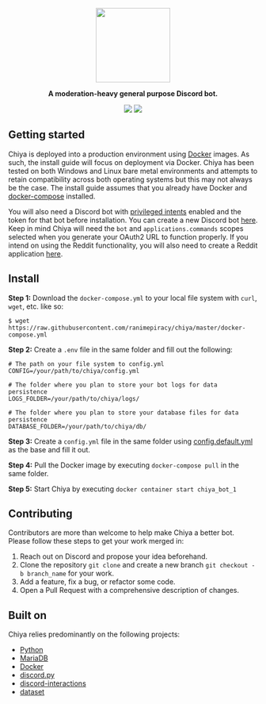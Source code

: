 
<p align="center">
<img width="150" height="150" src="https://i.imgur.com/Lkqobis.png">
</p>

<p align="center">
<b>A moderation-heavy general purpose Discord bot.</b>
</p>

<p align="center">
<a href="https://discord.gg/piracy"><img src="https://img.shields.io/discord/622243127435984927?label=Discord&logo=discord"></a> <a href="https://github.com/ranimepiracy/Chiya/actions"><img src="https://github.com/ranimepiracy/Chiya/workflows/Docker/badge.svg?branch=master"></a>
</p>

## Getting started

Chiya is deployed into a production environment using [Docker](https://docs.docker.com/engine/reference/run/) images. As such, the install guide will focus on deployment via Docker. Chiya has been tested on both Windows and Linux bare metal environments and attempts to retain compatibility across both operating systems but this may not always be the case. The install guide assumes that you already have Docker and [docker-compose](https://docs.docker.com/compose/) installed.

You will also need a Discord bot with [privileged intents](https://discordpy.readthedocs.io/en/stable/intents.html) enabled and the token for that bot before installation. You can create a new Discord bot [here](https://discord.com/developers/). Keep in mind Chiya will need the `bot` and `applications.commands` scopes selected when you generate your OAuth2 URL to function properly. If you intend on using the Reddit functionality, you will also need to create a Reddit application [here](https://www.reddit.com/prefs/apps/).

## Install

**Step 1:** Download the `docker-compose.yml` to your local file system with `curl`, `wget`, etc. like so:
```
$ wget https://raw.githubusercontent.com/ranimepiracy/chiya/master/docker-compose.yml
```

**Step 2:** Create a `.env` file in the same folder and fill out the following:

```env
# The path on your file system to config.yml
CONFIG=/your/path/to/chiya/config.yml

# The folder where you plan to store your bot logs for data persistence
LOGS_FOLDER=/your/path/to/chiya/logs/

# The folder where you plan to store your database files for data persistence
DATABASE_FOLDER=/your/path/to/chiya/db/
```

**Step 3:** Create a `config.yml` file in the same folder using [config.default.yml](https://github.com/ranimepiracy/chiya/blob/settings-yaml-migration/config.default.yml) as the base and fill it out. 

**Step 4:** Pull the Docker image by executing `docker-compose pull` in the same folder.

**Step 5:** Start Chiya by executing `docker container start chiya_bot_1`

## Contributing

Contributors are more than welcome to help make Chiya a better bot. Please follow these steps to get your work merged in:

1. Reach out on Discord and propose your idea beforehand.
2. Clone the repository `git clone` and create a new branch `git checkout -b branch_name` for your work.
3. Add a feature, fix a bug, or refactor some code.
4. Open a Pull Request with a comprehensive description of changes.

## Built on

Chiya relies predominantly on the following projects:

* [Python](https://www.python.org/)
* [MariaDB](https://mariadb.org/)
* [Docker](https://www.docker.com/)
* [discord.py](https://github.com/Rapptz/discord.py)
* [discord-interactions](https://github.com/goverfl0w/discord-interactions)
* [dataset](https://dataset.readthedocs.io)
